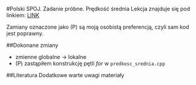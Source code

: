 #Polski SPOJ. Zadanie próbne. Prędkość średnia
Lekcja znajduje się pod linkiem: [LINK](http://forum.pasja-informatyki.pl/129093/cr-c-%2312-polski-spoj-zadanie-probne-predkosc-srednia)

Zamiany oznaczone jako (P) są moją osobistą preferencją, czyli sam kod jest poprawny.

##Dokonane zmiany
- zmienne globalne -> lokalne
- (P) zastąpiłem konstrukcję pętli *for* w `predkosc_srednia.cpp`


##Literatura
Dodatkowe warte uwagi materiały
